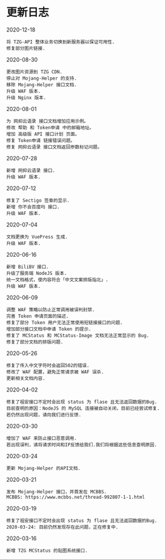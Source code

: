 # 更新日志
2020-12-18
```
将 TZG-API 整体业务切换到新服务器以保证可用性.
修复部分图片链接.
```
2020-08-30
```
更改图片资源到 TZG CDN.
停止对 Mojang-Helper 的支持.
移除 Mojang-Helper 接口文档.
升级 WAF 版本.
升级 Nginx 版本.
```
2020-08-01
```
为 网抑云语录 接口文档增加应用示例。
修改 帮助 和 Token申请 中的邮箱地址。
增加 高级版 API 接口计划 页面。
修复 Token申请 链接错误问题。
修复 网抑云语录 接口文档返回参数标记问题。
```
2020-07-28
```
新增 网抑云语录 接口.
升级 WAF 版本.
```
2020-07-12
```
修复了 Sectigo 签章的显示.
新增 你不会百度吗 接口.
升级 WAF 版本.
```
2020-07-04
```
文档更换为 VuePress 生成.
升级 WAF 版本.
```
2020-06-16
```
新增 BiliBV 接口.
升级了服务端 NodeJS 版本.
统一文档格式，使内容符合「中文文案排版指北」.
升级 WAF 版本.
```
2020-06-09
```
调整 WAF 策略以防止正常调用被误判封禁.
完善 Token 申请页面的描述.
修复了部分 Token 用户无法正常使用短链接接口的问题.
增加部分接口文档中申请 Token 的提示.
修复了 MCStatus 和 MCStatus-Image 文档无法正常显示的 Bug.
修复了部分文档的排版问题.
```
2020-05-26
```
修复了传入中文字符时会返回502的错误.
修改了 WAF 配置，避免正常请求被 WAF 误杀.
更新相关文档内容.
```
2020-04-02
```
修复了祖安接口不定时会出现 status 为 flase 且无法返回数据的Bug.
目前查明的原因：NodeJS 的 MySQL 连接被自动关闭，目前已经尝试修复.
若仍然出现问题，请向我们进行反馈.
```
2020-03-30
```
增加了 WAF 来防止接口恶意调用.
若出现误判，请将请求时间和IP反馈给我们.我们将根据这些信息查明原因.
```
2020-03-24
```
更新 Mojang-Helper 的API文档.
```
2020-03-21
```
发布 Mojang-Helper 接口，并首发在 MCBBS.
MCBBS: https://www.mcbbs.net/thread-992807-1-1.html
```
2020-03-19
```
修复了祖安接口不定时会出现 status 为 flase 且无法返回数据的Bug.
2020-03-24: 目前仍然发现存在此问题，正在修复中.
```
2020-03-16
```
新增 TZG MCStatus 的贴图系统接口.
```